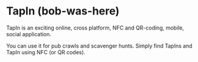 TapIn (bob-was-here)
============

TapIn is an exciting online, cross platform, NFC and QR-coding, mobile, social application.

You can use it for pub crawls and scavenger hunts. Simply find TapIns and TapIn using NFC (or QR codes).